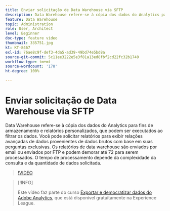 ```yaml
---
title: Enviar solicitação de Data Warehouse via SFTP
description: Data Warehouse refere-se à cópia dos dados do Analytics para fins de armazenamento e relatórios personalizados, que podem ser executados ao filtrar os dados. Você pode solicitar relatórios para exibir relações avançadas de dados provenientes de dados brutos com base em suas perguntas exclusivas. Os relatórios de data warehouse são enviados por email ou enviados por FTP e podem demorar até 72 para serem processados. O tempo de processamento depende da complexidade da consulta e da quantidade de dados solicitada.
feature: Data Warehouse
topic: Administration
role: User, Architect
level: Beginner
doc-type: feature video
thumbnail: 335751.jpg
kt: KT-8467
exl-id: 76ae8c9f-def3-4da5-ad39-49bd74e5bd8a
source-git-commit: 5c11ee3222e5e3f81a13ed8fbf2cd22fc32b1740
workflow-type: tm+mt
source-wordcount: '178'
ht-degree: 100%

---
```


# Enviar solicitação de Data Warehouse via SFTP

Data Warehouse refere-se à cópia dos dados do Analytics para fins de armazenamento e relatórios personalizados, que podem ser executados ao filtrar os dados. Você pode solicitar relatórios para exibir relações avançadas de dados provenientes de dados brutos com base em suas perguntas exclusivas. Os relatórios de data warehouse são enviados por email ou enviados por FTP e podem demorar até 72 para serem processados. O tempo de processamento depende da complexidade da consulta e da quantidade de dados solicitada.

>[!VIDEO](https://video.tv.adobe.com/v/335751/?quality=12&learn=on)

>[!INFO]
>
> Este vídeo faz parte do curso [Exportar e democratizar dados do Adobe Analytics](https://experienceleague.adobe.com/?recommended=Analytics-A-1-2022.1.democratizing&amp;lang=pt-BR), que está disponível gratuitamente na Experience League.